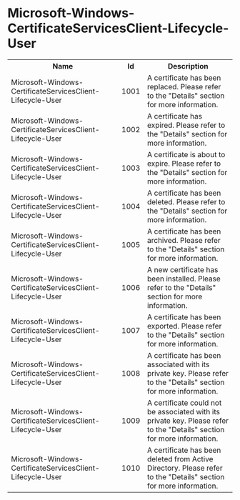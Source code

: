# Microsoft-Windows-CertificateServicesClient-Lifecycle-User

<table>
<colgroup><col/><col/><col/></colgroup>
<tr><th>Name</th><th>Id</th><th>Description</th></tr>
<tr><td>Microsoft-Windows-CertificateServicesClient-Lifecycle-User</td><td>1001</td><td>A certificate has been replaced. Please refer to the &quot;Details&quot; section for more information.</td></tr>
<tr><td>Microsoft-Windows-CertificateServicesClient-Lifecycle-User</td><td>1002</td><td>A certificate has expired. Please refer to the &quot;Details&quot; section for more information.</td></tr>
<tr><td>Microsoft-Windows-CertificateServicesClient-Lifecycle-User</td><td>1003</td><td>A certificate is about to expire. Please refer to the &quot;Details&quot; section for more information.</td></tr>
<tr><td>Microsoft-Windows-CertificateServicesClient-Lifecycle-User</td><td>1004</td><td>A certificate has been deleted. Please refer to the &quot;Details&quot; section for more information.</td></tr>
<tr><td>Microsoft-Windows-CertificateServicesClient-Lifecycle-User</td><td>1005</td><td>A certificate has been archived. Please refer to the &quot;Details&quot; section for more information.</td></tr>
<tr><td>Microsoft-Windows-CertificateServicesClient-Lifecycle-User</td><td>1006</td><td>A new certificate has been installed. Please refer to the &quot;Details&quot; section for more information.</td></tr>
<tr><td>Microsoft-Windows-CertificateServicesClient-Lifecycle-User</td><td>1007</td><td>A certificate has been exported. Please refer to the &quot;Details&quot; section for more information.</td></tr>
<tr><td>Microsoft-Windows-CertificateServicesClient-Lifecycle-User</td><td>1008</td><td>A certificate has been associated with its private key. Please refer to the &quot;Details&quot; section for more information.</td></tr>
<tr><td>Microsoft-Windows-CertificateServicesClient-Lifecycle-User</td><td>1009</td><td>A certificate could not be associated with its private key. Please refer to the &quot;Details&quot; section for more information.</td></tr>
<tr><td>Microsoft-Windows-CertificateServicesClient-Lifecycle-User</td><td>1010</td><td>A certificate has been deleted from Active Directory. Please refer to the &quot;Details&quot; section for more information.</td></tr>
</table>
